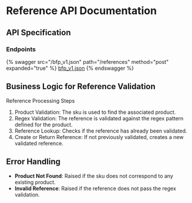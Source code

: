 # Reference API Documentation

## API Specification

### Endpoints

{% swagger src="/bfp_v1.json" path="/references" method="post" expanded="true" %} 
[bfp_v1.json](/bfp_v1.json) 
{% endswagger %}



## Business Logic for Reference Validation

Reference Processing Steps

1. Product Validation: The sku is used to find the associated product.
2. Regex Validation: The reference is validated against the regex pattern defined for the product.
3. Reference Lookup: Checks if the reference has already been validated.
4. Create or Return Reference: If not previously validated, creates a new validated reference.

## Error Handling
* **Product Not Found**: Raised if the sku does not correspond to any existing product.
* **Invalid Reference**: Raised if the reference does not pass the regex validation. 

